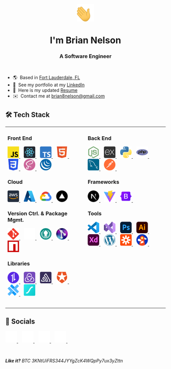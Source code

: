 <div align="center" name="top">
  <a>
    <img
      src="./public/assets/waving-hand.gif"
      width="54"
      height="54"
      alt="Waving Hand"
    />
  </a>

  # I'm Brian Nelson

  ### A Software Engineer
  <br>
</div>

* 🌎  Based in [Fort Lauderdale, FL](https://maps.app.goo.gl/wE4wRukRF5hKqtkh6)
* 💼  See my portfolio at my [LinkedIn](http://www.linkedin.com/in/briannnelson)
* 📄  Here is my updated [Resume](https://drive.google.com/file/d/1udiO_PHZJjLbHSN67tn-1wR2BKcZU-P3/view)
* ✉️  Contact me at [brian8nelson@gmail.com](mailto:brian8nelson@gmail.com)

## 🛠️ Tech Stack

<table>
<tr>
<!-- Left Column -->
<td valign="top" width="50%">

<p>

  ### Front End

  <!-- JavaScript -->
  <a href="https://developer.mozilla.org/en-US/docs/Web/JavaScript" target="_blank" rel="noreferrer">
    <img src="./public/assets/javascript-logo.svg" width="36" height="36" alt="JavaScript Logo"/>
  </a>
  &nbsp;&nbsp;
  <!-- React -->
  <a href="https://reactjs.org/" target="_blank" rel="noreferrer">
    <img src="./public/assets/react-logo.svg" width="36" height="36" alt="React.js Logo"/>
  </a>
  &nbsp;&nbsp;
  <!-- TypeScript -->
  <a href="https://www.typescriptlang.org/" target="_blank" rel="noreferrer">
    <img src="./public/assets/typescript-logo.svg" width="36" height="36" alt="TypeScript Logo"/>
  </a>
  &nbsp;&nbsp;
  <!-- HTML5 -->
  <a href="https://developer.mozilla.org/en-US/docs/Glossary/HTML5" target="_blank" rel="noreferrer">
    <img src="./public/assets/html-5-logo.svg" width="36" height="36" alt="HTML5 Logo" />
  </a>
  &nbsp;&nbsp;
  <!-- CSS3 -->
  <a href="https://www.w3.org/TR/CSS/#css" target="_blank" rel="noreferrer">
    <img src="./public/assets/css-3-logo.svg" width="36" height="36" alt="CSS3 Logo"/>
  </a>
  &nbsp;&nbsp;
  <!-- Sass -->
  <a href="https://sass-lang.com/" target="_blank" rel="noreferrer">
    <img src="./public/assets/sass-logo.svg" width="36" height="36" alt="Sass Logo"/>
  </a>
  &nbsp;&nbsp;
  <!-- jQuery -->
  <a href="https://jquery.com/" target="_blank" rel="noreferrer">
    <img src="./public/assets/jquery-logo.svg" width="36" height="36" alt="jQuery Logo"/>
  </a>

  ### Cloud

  <!-- AWS -->
  <a href="https://aws.amazon.com" target="_blank" rel="noreferrer">
    <img src="./public/assets/aws-logo.svg" width="36" height="36" alt="AWS Logo" />
  </a>
  &nbsp;&nbsp;
  <!-- Microsoft Azure -->
  <a href="https://azure.microsoft.com" target="_blank" rel="noreferrer">
    <img src="./public/assets/azure-logo.svg" width="36" height="36" alt="Microsoft Azure Logo" />
  </a>
  &nbsp;&nbsp;
  <!-- Google Cloud Platform -->
  <a href="https://cloud.google.com/" target="_blank" rel="noreferrer">
    <img src="./public/assets/google-cloud-platform-logo.svg" width="36" height="36" alt="Google Cloud Platform Logo" />
  </a>
  &nbsp;&nbsp;
  <!-- Vercel -->
  <a href="https://vercel.com/" target="_blank" rel="noreferrer">
    <img src="./public/assets/vercel-logo.svg" width="36" height="36" alt="Vercel Logo" />
  </a>

  ### Version Ctrl. & Package Mgmt.

  <!-- Git -->
  <a href="https://git-scm.com/" target="_blank" rel="noreferrer">
    <img src="./public/assets/git-logo.svg" width="36" height="36" alt="Git Logo" />
  </a>
  &nbsp;&nbsp;
  <a href="https://github.com" target="_blank" rel="noreferrer">
    <picture>
      <source srcset="./public/assets/github-light-logo.svg" media="(prefers-color-scheme: dark)" />
      <source srcset="./public/assets/github-dark-logo.svg" media="(prefers-color-scheme: light), (prefers-color-scheme: no-preference)" />
      <img src="./public/assets/github-light-logo.svg" width="36" height="36" alt="GitHub Logo" />
    </picture>
  </a>
  &nbsp;&nbsp;
  <!-- Gitkraken -->
  <a href="https://www.gitkraken.com/" target="_blank" rel="noreferrer">
    <img src="./public/assets/gitkraken-logo.svg" width="36" height="36" alt="GitKraken Logo" />
  </a>
  &nbsp;&nbsp;
  <!-- Gitlens -->
  <a href="https://gitlens.amod.io/" target="_blank" rel="noreferrer">
    <img src="./public/assets/gitlens-logo.png" width="36" height="36" alt="Gitlens Logo" />
  </a>
  &nbsp;&nbsp;
  <!-- NPM -->
  <a href="https://www.npmjs.com/" target="_blank" rel="noreferrer">
    <img src="./public/assets/npm-logo.svg" width="36" height="36" alt="NPM Logo" />
  </a>

  ### Libraries

  <!-- Axios -->
  <a href="https://axios-http.com/" target="_blank" rel="noreferrer">
    <img src="./public/assets/axios-logo.svg" width="36" height="36" alt="Axios Logo" />
  </a>
  &nbsp;&nbsp;
  <!-- Redux -->
  <a href="https://redux.js.org/" target="_blank" rel="noreferrer">
    <img src="./public/assets/redux-logo.svg" width="36" height="36" alt="Redux Logo" />
  </a>
  &nbsp;&nbsp;
  <!-- Sentry -->
  <a href="https://sentry.io/" target="_blank" rel="noreferrer">
    <img src="./public/assets/sentry-logo.svg" width="36" height="36" alt="Sentry Logo" />
  </a>
  &nbsp;&nbsp;
  <!-- Auth0 -->
  <a href="https://auth0.com/" target="_blank" rel="noreferrer">
    <img src="./public/assets/auth0-logo.svg" width="36" height="36" alt="Auth0 Logo" />
  </a>
  &nbsp;&nbsp;
  <!-- Capacitor -->
  <a href="https://capacitorjs.com/" target="_blank" rel="noreferrer">
    <img src="./public/assets/capacitor-logo.svg" width="36" height="36" alt="Capacitor Logo" />
  </a>
  &nbsp;&nbsp;
  <!-- Lottie -->
  <a href="https://airbnb.io/lottie/" target="_blank" rel="noreferrer">
    <img src="./public/assets/lottie-logo.svg" width="36" height="36" alt="Lottie Logo" />
  </a>
</p>

<br/>

<!-- Right Column -->
<td valign="top" width="50%">

<p>

  ### Back End

  <!-- Node.js -->
  <a href="https://nodejs.org/en/" target="_blank" rel="noreferrer">
    <img src="./public/assets/node-js-logo.svg" width="36" height="36" alt="Node.js Logo" />
  </a>
  &nbsp;&nbsp;
  <!-- Express.js -->
  <a href="https://expressjs.com/" target="_blank" rel="noreferrer">
    <img src="./public/assets/express-js-logo.svg" width="36" height="36" alt="Express.js Logo" />
  </a>
  &nbsp;&nbsp;
  <!-- Python -->
  <a href="https://www.python.org/" target="_blank" rel="noreferrer">
    <img src="./public/assets/python-logo.svg" width="36" height="36" alt="Python Logo" />
  </a>
  &nbsp;&nbsp;
  <!-- PHP -->
  <a href="https://www.php.net/" target="_blank" rel="noreferrer">
    <img src="./public/assets/php-logo.svg" width="36" height="36" alt="PHP Logo" />
  </a>
  &nbsp;&nbsp;
  <!-- MySQL -->
  <a href="https://www.mysql.com/" target="_blank" rel="noreferrer">
    <img src="./public/assets/mysql-logo.svg" width="36" height="36" alt="MySQL Logo" />
  </a>
  &nbsp;&nbsp;
  <!-- Postman -->
  <a href="https://www.postman.com/" target="_blank" rel="noreferrer">
    <img src="./public/assets/postman-logo.svg" width="36" height="36" alt="Postman Logo" />
  </a>
  &nbsp;&nbsp;

  ### Frameworks

  <!-- Next.js -->
  <a href="https://nextjs.org/docs" target="_blank" rel="noreferrer">
    <img src="./public/assets/next-js-logo.svg" width="36" height="36" alt="Next.js Logo" />
  </a>
  &nbsp;&nbsp;
  <!-- Vite -->
  <a href="https://vitejs.dev/" target="_blank" rel="noreferrer">
    <img src="./public/assets/vite-js-logo.svg" width="36" height="36" alt="Vite.js Logo" />
  </a>
  &nbsp;&nbsp;
  <!-- Bootstrap -->
  <a href="https://getbootstrap.com/" target="_blank" rel="noreferrer">
    <img src="./public/assets/bootstrap-logo.svg" width="36" height="36" alt="Bootstrap Logo" />
  </a>
  &nbsp;&nbsp;

  ### Tools

  <!-- VS Code -->
  <a href="https://code.visualstudio.com/" target="_blank" rel="noreferrer">
    <img src="./public/assets/visual-studio-code-logo.svg" width="36" height="36" alt="VS Code" />
  </a>
  &nbsp;&nbsp;
  <!-- Visual Studio -->
  <a href="https://visualstudio.microsoft.com/" target="_blank" rel="noreferrer">
    <img src="./public/assets/visual-studio-logo.svg" width="36" height="36" alt="Visual Studio Logo" />
  </a>
  &nbsp;&nbsp;
  <!-- Adobe Photoshop -->
  <a href="https://www.adobe.com/products/photoshop.html" target="_blank" rel="noreferrer">
    <img src="./public/assets/adobe-photoshop-logo.svg" width="36" height="36" alt="Adobe Photoshop Logo" />
  </a>
  &nbsp;&nbsp;
  <!-- Adobe Illustrator -->
  <a href="https://www.adobe.com/products/illustrator.html" target="_blank" rel="noreferrer">
    <img src="./public/assets/adobe-illustrator-logo.svg" width="36" height="36" alt="Adobe Illustrator Logo" />
  </a>
  &nbsp;&nbsp;
  <!-- Adobe XD -->
  <a href="https://www.adobe.com/products/xd.html" target="_blank" rel="noreferrer">
    <img src="./public/assets/adobe-xd-logo.svg" width="36" height="36" alt="Adobe XD Logo" />
  </a>
  &nbsp;&nbsp;
  <!-- WordPress -->
  <a href="https://wordpress.org/" target="_blank" rel="noreferrer">
    <img src="./public/assets/wordpress-logo.svg" width="36" height="36" alt="WordPress Logo" />
  </a>
  &nbsp;&nbsp;
  <!-- Zapier -->
  <a href="https://zapier.com/" target="_blank" rel="noreferrer">
    <img src="./public/assets/zapier-logo.svg" width="36" height="36" alt="Zapier Logo" />
  </a>
  &nbsp;&nbsp;
  <!-- Google Lighthouse -->
  <a href="https://developers.google.com/web/tools/lighthouse" target="_blank" rel="noreferrer">
    <img src="./public/assets/google-lighthouse-logo.svg" width="36" height="36" alt="Google Lighthouse Logo" />
  </a>
  &nbsp;&nbsp;
</p>

<br/>

</td>
</tr>
</table>

## 🔗 Socials

<p>
  <!-- LinkedIn -->
  <a href="https://linkedin.com/in/briannnelson" target="_blank" rel="noreferrer">
    <picture>
      <source srcset="./public/assets/linkedin-light-logo.svg" media="(prefers-color-scheme: dark)" />
      <source srcset="./public/assets/linkedin-dark-logo.svg" media="(prefers-color-scheme: light), (prefers-color-scheme: no-preference)" />
      <img src="./public/assets/linkedin-light-logo.svg" width="36" height="36" alt="LinkedIn Logo" />
    </picture>
  </a>&nbsp;&nbsp;
  <!-- Email -->
  <a href="mailto:brian8nelson@gmail.com" target="_blank" rel="noreferrer">
    <picture>
      <source srcset="./public/assets/email-light-icon.svg" media="(prefers-color-scheme: dark)" />
      <source srcset="./public/assets/email-dark-icon.svg" media="(prefers-color-scheme: light), (prefers-color-scheme: no-preference)" />
      <img src="./public/assets/email-light-icon.svg" width="36" height="36" alt="Email Icon" />
    </picture>
  </a>&nbsp;&nbsp;
  <!-- Twitter -->
  <a href="https://twitter.com/briannnelson" target="_blank" rel="noreferrer">
    <picture>
      <source srcset="./public/assets/x-twitter-light-logo.svg" media="(prefers-color-scheme: dark)" />
      <source srcset="./public/assets/x-twitter-dark-logo.svg" media="(prefers-color-scheme: light), (prefers-color-scheme: no-preference)" />
      <img src="./public/assets/x-twitter-light-logo.svg" width="36" height="36" alt="Twitter (X) Logo" />
    </picture>
  </a>&nbsp;&nbsp;
  <!-- GitHub -->
  <a href="https://github.com/briannnelson" target="_blank" rel="noreferrer">
    <picture>
      <source srcset="./public/assets/github-light-logo.svg" media="(prefers-color-scheme: dark)" />
      <source srcset="./public/assets/github-dark-logo.svg" media="(prefers-color-scheme: light), (prefers-color-scheme: no-preference)" />
      <img src="./public/assets/github-light-logo.svg" width="36" height="36" alt="GitHub Logo" />
    </picture>
  </a>&nbsp;&nbsp;
</p>

<br/>

_**Like it?** BTC 3KNtUiFRS344JYYgZcK4WQpPy7ux3yZttn_